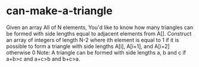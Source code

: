 # can-make-a-triangle
Given an array All of N elements, You'd like to know how many triangles can be formed with side lengths equal to adjacent elements from A[]. Construct an array of integers of length N-2 where ith element is equal to 1 if it is possible to form a triangle with side lengths A[i], A[i+1], and A[i+2] otherwise 0  Note: A triangle can be formed with side lengths a, b and c if a+b>c and a+c>b and b+c>a.
